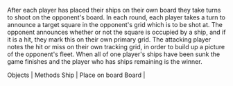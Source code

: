 After each player has placed their ships on their own board they take turns to shoot on the opponent's board. In each round, each player takes a turn to announce a target square in the opponent's grid which is to be shot at. The opponent announces whether or not the square is occupied by a ship, and if it is a hit, they mark this on their own primary grid. The attacking player notes the hit or miss on their own tracking grid, in order to build up a picture of the opponent's fleet.
When all of one player's ships have been sunk the game finishes and the player who has ships remaining is the winner.


Objects     |     Methods
Ship		|     Place on board
Board       |